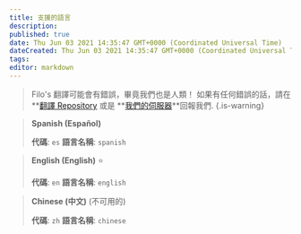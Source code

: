 ```yaml
---
title: 支援的語言
description:
published: true
date: Thu Jun 03 2021 14:35:47 GMT+0000 (Coordinated Universal Time)
dateCreated: Thu Jun 03 2021 14:35:47 GMT+0000 (Coordinated Universal Time)
tags:
editor: markdown
---
```


> Filo's 翻譯可能會有錯誤，畢竟我們也是人類！
如果有任何錯誤的話，請在**[翻譯 Repository](https://github.com/filobot/translate) 或是 **[我們的伺服器](https://filobot.xyz/discord)**回報我們.
{.is-warning}

> **Spanish (Español)**
>
> **代碼**: `es`
> **語言名稱**: `spanish`

> **English (English)** :star:
>
> **代碼**: `en`
> **語言名稱**: `english`

> **Chinese (中文)** (不可用的)
>
> **代碼**: `zh`
> **語言名稱**: `chinese`
